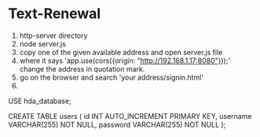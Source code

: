 # Text-Renewal
1. http-server directory
2. node server.js
3. copy one of the given available address and open server.js file
4. where it says 'app.use(cors({origin: "http://192.168.1.17:8080"}));' change the address in quotation mark.
5. go on the browser and search 'your address/signin.html'
6. 
USE hda_database;

CREATE TABLE users (
    id INT AUTO_INCREMENT PRIMARY KEY,
    username VARCHAR(255) NOT NULL,
    password VARCHAR(255) NOT NULL
);
